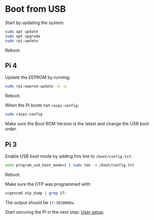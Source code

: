 # Boot from USB
Start by updating the system:
```bash
sudo apt update
sudo apt upgrade
sudo rpi-update
```
Reboot.

## Pi 4
Update the EEPROM by running:
```bash
sudo rpi-eeprom-update -d -a
```
Reboot.

When the PI boots run `raspi-config`:
```bash
sudo raspi-config
```
Make sure the Boot ROM Version is the latest and change the USB boot order.

## Pi 3
Enable USB boot mode by adding this line to `/boot/config.txt`:
```bash
echo program_usb_boot_mode=1 | sudo tee -a /boot/config.txt
```
Reboot.

Make sure the OTP was programmed with:
```bash
vcgencmd otp_dump | grep 17:
```
The output should be `17:3020000a`.

Start securing the PI in the next step: [User setup](https://github.com/eremt/pi-server/blob/master/docs/user.md).
